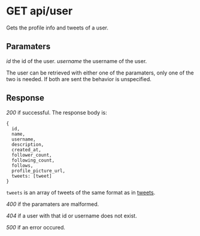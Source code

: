 # GET api/user

Gets the profile info and tweets of a user.

## Paramaters

_id_ the id of the user.
_username_ the username of the user.

The user can be retrieved with either one of the paramaters, only one of the two
is needed. If both are sent the behavior is unspecified.

## Response

_200_ if successful. The response body is:

```
{
  id,
  name,
  username,
  description,
  created_at,
  follower_count,
  following_count,
  follows,
  profile_picture_url,
  tweets: [tweet]
}
```

`tweets` is an array of tweets of the same format as in [tweets](tweets.md).

_400_ if the paramaters are malformed.

_404_ if a user with that id or username does not exist.

_500_ if an error occured.
